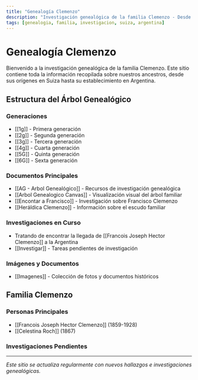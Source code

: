 ```yaml
---
title: "Genealogía Clemenzo"
description: "Investigación genealógica de la familia Clemenzo - Desde Suiza hasta Argentina"
tags: [genealogia, familia, investigacion, suiza, argentina]
---
```


# Genealogía Clemenzo

Bienvenido a la investigación genealógica de la familia Clemenzo. Este sitio contiene toda la información recopilada sobre nuestros ancestros, desde sus orígenes en Suiza hasta su establecimiento en Argentina.

## Estructura del Árbol Genealógico

### Generaciones
- [[1g]] - Primera generación
- [[2g]] - Segunda generación  
- [[3g]] - Tercera generación
- [[4g]] - Cuarta generación
- [[5G]] - Quinta generación
- [[6G]] - Sexta generación

### Documentos Principales
- [[AG - Arbol Genealógico]] - Recursos de investigación genealógica
- [[Arbol Genealogico Canvas]] - Visualización visual del árbol familiar
- [[Encontar a Francisco]] - Investigación sobre Francisco Clemenzo
- [[Heráldica Clemenzo]] - Información sobre el escudo familiar

### Investigaciones en Curso
- Tratando de encontrar la llegada de [[Francois Joseph Hector Clemenzo]] a la Argentina
- [[Investigar]] - Tareas pendientes de investigación

### Imágenes y Documentos
- [[Imagenes]] - Colección de fotos y documentos históricos

## Familia Clemenzo

### Personas Principales
- [[Francois Joseph Hector Clemenzo]] (1859-1928)
- [[Celestina Roch]] (1867)


### Investigaciones Pendientes

---

*Este sitio se actualiza regularmente con nuevos hallazgos e investigaciones genealógicas.*

